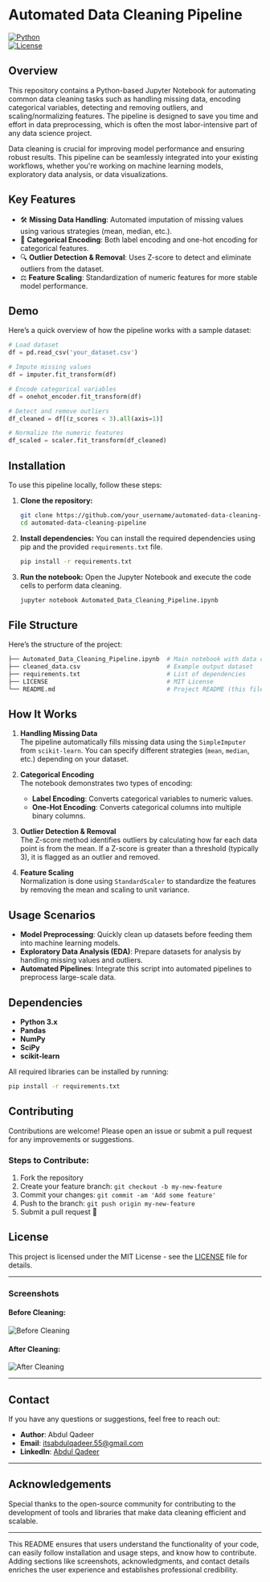 # **Automated Data Cleaning Pipeline**

[![Python](https://img.shields.io/badge/Python-3.x-blue.svg)](https://www.python.org/downloads/)  
[![License](https://img.shields.io/badge/License-MIT-green.svg)](LICENSE)

## **Overview**
This repository contains a Python-based Jupyter Notebook for automating common data cleaning tasks such as handling missing data, encoding categorical variables, detecting and removing outliers, and scaling/normalizing features. The pipeline is designed to save you time and effort in data preprocessing, which is often the most labor-intensive part of any data science project.

Data cleaning is crucial for improving model performance and ensuring robust results. This pipeline can be seamlessly integrated into your existing workflows, whether you're working on machine learning models, exploratory data analysis, or data visualizations.

## **Key Features**
- 🛠 **Missing Data Handling**: Automated imputation of missing values using various strategies (mean, median, etc.).
- 🎨 **Categorical Encoding**: Both label encoding and one-hot encoding for categorical features.
- 🔍 **Outlier Detection & Removal**: Uses Z-score to detect and eliminate outliers from the dataset.
- ⚖️ **Feature Scaling**: Standardization of numeric features for more stable model performance.

## **Demo**
Here’s a quick overview of how the pipeline works with a sample dataset:

```python
# Load dataset
df = pd.read_csv('your_dataset.csv')

# Impute missing values
df = imputer.fit_transform(df)

# Encode categorical variables
df = onehot_encoder.fit_transform(df)

# Detect and remove outliers
df_cleaned = df[(z_scores < 3).all(axis=1)]

# Normalize the numeric features
df_scaled = scaler.fit_transform(df_cleaned)
```

## **Installation**

To use this pipeline locally, follow these steps:

1. **Clone the repository:**
   ```bash
   git clone https://github.com/your_username/automated-data-cleaning-pipeline.git
   cd automated-data-cleaning-pipeline
   ```

2. **Install dependencies:**
   You can install the required dependencies using pip and the provided `requirements.txt` file.
   ```bash
   pip install -r requirements.txt
   ```

3. **Run the notebook:**
   Open the Jupyter Notebook and execute the code cells to perform data cleaning.
   ```bash
   jupyter notebook Automated_Data_Cleaning_Pipeline.ipynb
   ```

## **File Structure**
Here’s the structure of the project:

```bash
├── Automated_Data_Cleaning_Pipeline.ipynb  # Main notebook with data cleaning code
├── cleaned_data.csv                        # Example output dataset
├── requirements.txt                        # List of dependencies
├── LICENSE                                 # MIT License
└── README.md                               # Project README (this file)
```

## **How It Works**

1. **Handling Missing Data**  
   The pipeline automatically fills missing data using the `SimpleImputer` from `scikit-learn`. You can specify different strategies (`mean`, `median`, etc.) depending on your dataset.

2. **Categorical Encoding**  
   The notebook demonstrates two types of encoding:
   - **Label Encoding**: Converts categorical variables to numeric values.
   - **One-Hot Encoding**: Converts categorical columns into multiple binary columns.

3. **Outlier Detection & Removal**  
   The Z-score method identifies outliers by calculating how far each data point is from the mean. If a Z-score is greater than a threshold (typically 3), it is flagged as an outlier and removed.

4. **Feature Scaling**  
   Normalization is done using `StandardScaler` to standardize the features by removing the mean and scaling to unit variance.

## **Usage Scenarios**
- **Model Preprocessing**: Quickly clean up datasets before feeding them into machine learning models.
- **Exploratory Data Analysis (EDA)**: Prepare datasets for analysis by handling missing values and outliers.
- **Automated Pipelines**: Integrate this script into automated pipelines to preprocess large-scale data.

## **Dependencies**
- **Python 3.x**
- **Pandas**
- **NumPy**
- **SciPy**
- **scikit-learn**
  
All required libraries can be installed by running:
```bash
pip install -r requirements.txt
```

## **Contributing**
Contributions are welcome! Please open an issue or submit a pull request for any improvements or suggestions.

### **Steps to Contribute:**
1. Fork the repository
2. Create your feature branch: `git checkout -b my-new-feature`
3. Commit your changes: `git commit -am 'Add some feature'`
4. Push to the branch: `git push origin my-new-feature`
5. Submit a pull request 🚀

## **License**
This project is licensed under the MIT License - see the [LICENSE](LICENSE) file for details.

---

### **Screenshots**

#### Before Cleaning:

![Before Cleaning](images/before_cleaning.png)

#### After Cleaning:

![After Cleaning](images/after_cleaning.png)

---

## **Contact**

If you have any questions or suggestions, feel free to reach out:

- **Author**: Abdul Qadeer  
- **Email**: itsabdulqadeer.55@gmail.com  
- **LinkedIn**: [Abdul Qadeer](https://www.linkedin.com/in/abdulqadeer99/)

---

## **Acknowledgements**
Special thanks to the open-source community for contributing to the development of tools and libraries that make data cleaning efficient and scalable.

---

This README ensures that users understand the functionality of your code, can easily follow installation and usage steps, and know how to contribute. Adding sections like screenshots, acknowledgments, and contact details enriches the user experience and establishes professional credibility.